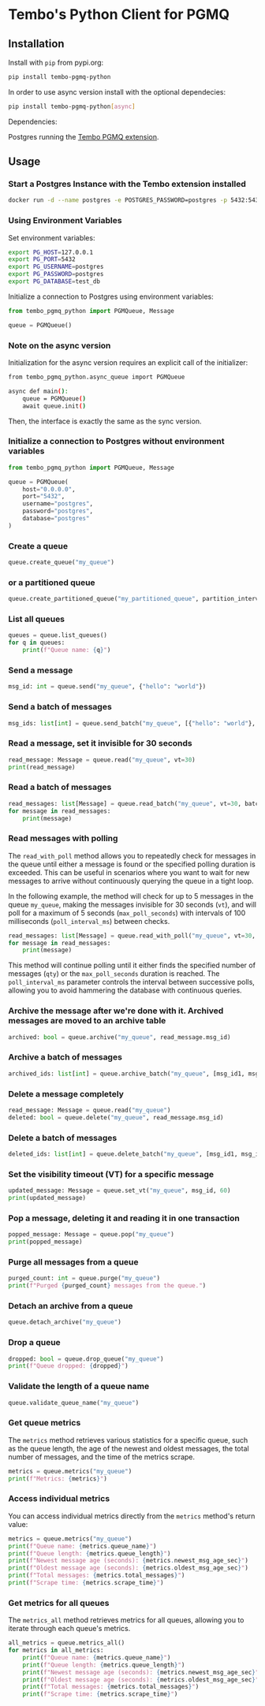 # Tembo's Python Client for PGMQ

## Installation

Install with `pip` from pypi.org:

```bash
pip install tembo-pgmq-python
```

In order to use async version install with the optional dependecies:

``` bash
pip install tembo-pgmq-python[async]
```


Dependencies:

Postgres running the [Tembo PGMQ extension](https://github.com/tembo-io/tembo/tree/main/pgmq).

## Usage

### Start a Postgres Instance with the Tembo extension installed

```bash
docker run -d --name postgres -e POSTGRES_PASSWORD=postgres -p 5432:5432 quay.io/tembo/pg16-pgmq:latest
```

### Using Environment Variables

Set environment variables:

```bash
export PG_HOST=127.0.0.1
export PG_PORT=5432
export PG_USERNAME=postgres
export PG_PASSWORD=postgres
export PG_DATABASE=test_db
```

Initialize a connection to Postgres using environment variables:

```python
from tembo_pgmq_python import PGMQueue, Message

queue = PGMQueue()
```

### Note on the async version

Initialization for the async version requires an explicit call of the initializer:

``` bash
from tembo_pgmq_python.async_queue import PGMQueue

async def main():
    queue = PGMQueue()
    await queue.init()
```

Then, the interface is exactly the same as the sync version.

### Initialize a connection to Postgres without environment variables

```python
from tembo_pgmq_python import PGMQueue, Message

queue = PGMQueue(
    host="0.0.0.0",
    port="5432",
    username="postgres",
    password="postgres",
    database="postgres"
)
```

### Create a queue 

```python
queue.create_queue("my_queue")
```

### or a partitioned queue

```python
queue.create_partitioned_queue("my_partitioned_queue", partition_interval=10000)
```
### List all queues

```python
queues = queue.list_queues()
for q in queues:
    print(f"Queue name: {q}")
```

### Send a message

```python
msg_id: int = queue.send("my_queue", {"hello": "world"})
```

### Send a batch of messages

```python
msg_ids: list[int] = queue.send_batch("my_queue", [{"hello": "world"}, {"foo": "bar"}])
```

### Read a message, set it invisible for 30 seconds

```python
read_message: Message = queue.read("my_queue", vt=30)
print(read_message)
```

### Read a batch of messages

```python
read_messages: list[Message] = queue.read_batch("my_queue", vt=30, batch_size=5)
for message in read_messages:
    print(message)
```

### Read messages with polling

The `read_with_poll` method allows you to repeatedly check for messages in the queue until either a message is found or the specified polling duration is exceeded. This can be useful in scenarios where you want to wait for new messages to arrive without continuously querying the queue in a tight loop.

In the following example, the method will check for up to 5 messages in the queue `my_queue`, making the messages invisible for 30 seconds (`vt`), and will poll for a maximum of 5 seconds (`max_poll_seconds`) with intervals of 100 milliseconds (`poll_interval_ms`) between checks.

```python
read_messages: list[Message] = queue.read_with_poll("my_queue", vt=30, qty=5, max_poll_seconds=5, poll_interval_ms=100)
for message in read_messages:
    print(message)
```

This method will continue polling until it either finds the specified number of messages (`qty`) or the `max_poll_seconds` duration is reached. The `poll_interval_ms` parameter controls the interval between successive polls, allowing you to avoid hammering the database with continuous queries.

### Archive the message after we're done with it. Archived messages are moved to an archive table

```python
archived: bool = queue.archive("my_queue", read_message.msg_id)
```

### Archive a batch of messages

```python
archived_ids: list[int] = queue.archive_batch("my_queue", [msg_id1, msg_id2])
```

### Delete a message completely

```python
read_message: Message = queue.read("my_queue")
deleted: bool = queue.delete("my_queue", read_message.msg_id)
```

### Delete a batch of messages

```python
deleted_ids: list[int] = queue.delete_batch("my_queue", [msg_id1, msg_id2])
```

### Set the visibility timeout (VT) for a specific message

```python
updated_message: Message = queue.set_vt("my_queue", msg_id, 60)
print(updated_message)
```

### Pop a message, deleting it and reading it in one transaction

```python
popped_message: Message = queue.pop("my_queue")
print(popped_message)
```

### Purge all messages from a queue

```python
purged_count: int = queue.purge("my_queue")
print(f"Purged {purged_count} messages from the queue.")
```

### Detach an archive from a queue

```python
queue.detach_archive("my_queue")
```

### Drop a queue

```python
dropped: bool = queue.drop_queue("my_queue")
print(f"Queue dropped: {dropped}")
```

### Validate the length of a queue name

```python
queue.validate_queue_name("my_queue")
```

### Get queue metrics

The `metrics` method retrieves various statistics for a specific queue, such as the queue length, the age of the newest and oldest messages, the total number of messages, and the time of the metrics scrape.

```python
metrics = queue.metrics("my_queue")
print(f"Metrics: {metrics}")
```

### Access individual metrics

You can access individual metrics directly from the `metrics` method's return value:

```python
metrics = queue.metrics("my_queue")
print(f"Queue name: {metrics.queue_name}")
print(f"Queue length: {metrics.queue_length}")
print(f"Newest message age (seconds): {metrics.newest_msg_age_sec}")
print(f"Oldest message age (seconds): {metrics.oldest_msg_age_sec}")
print(f"Total messages: {metrics.total_messages}")
print(f"Scrape time: {metrics.scrape_time}")
```

### Get metrics for all queues

The `metrics_all` method retrieves metrics for all queues, allowing you to iterate through each queue's metrics.

```python
all_metrics = queue.metrics_all()
for metrics in all_metrics:
    print(f"Queue name: {metrics.queue_name}")
    print(f"Queue length: {metrics.queue_length}")
    print(f"Newest message age (seconds): {metrics.newest_msg_age_sec}")
    print(f"Oldest message age (seconds): {metrics.oldest_msg_age_sec}")
    print(f"Total messages: {metrics.total_messages}")
    print(f"Scrape time: {metrics.scrape_time}")
```



